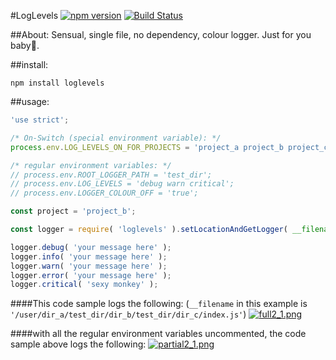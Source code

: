 #LogLevels [![npm version](https://badge.fury.io/js/loglevels.svg)](https://badge.fury.io/js/loglevels) [![Build Status](https://travis-ci.org/msteckyefantis/loglevels.svg?branch=master)](https://travis-ci.org/msteckyefantis/loglevels)

##About:
Sensual, single file, no dependency, colour logger. Just for you baby🐬.

##install:

```
npm install loglevels
```

##usage:

```.js
'use strict';

/* On-Switch (special environment variable): */
process.env.LOG_LEVELS_ON_FOR_PROJECTS = 'project_a project_b project_c';

/* regular environment variables: */
// process.env.ROOT_LOGGER_PATH = 'test_dir';
// process.env.LOG_LEVELS = 'debug warn critical';
// process.env.LOGGER_COLOUR_OFF = 'true';

const project = 'project_b';

const logger = require( 'loglevels' ).setLocationAndGetLogger( __filename, project );

logger.debug( 'your message here' );
logger.info( 'your message here' );
logger.warn( 'your message here' );
logger.error( 'your message here' );
logger.critical( 'sexy monkey' );
```

####This code sample logs the following:
(`__filename` in this example is `'/user/dir_a/test_dir/dir_b/test_dir/dir_c/index.js'`)
[![full2_1.png](https://s13.postimg.org/odhg3yb07/full2_1.png)](https://postimg.org/image/ynjv370vn/)


####with all the regular environment variables uncommented, the code sample above logs the following:
[![partial2_1.png](https://s18.postimg.org/b6t2tc3o9/partial2_1.png)](https://postimg.org/image/7n753j0yd/)
